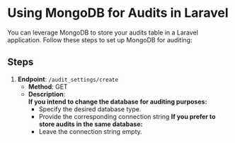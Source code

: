 # Using MongoDB for Audits in Laravel

You can leverage MongoDB to store your audits table in a Laravel application. Follow these steps to set up MongoDB for auditing:

## Steps

1. **Endpoint**: `/audit_settings/create`
    - **Method**: GET
    - **Description**:  
    **If you intend to change the database for auditing purposes:**
        - Specify the desired database type.
        - Provide the corresponding connection string
    **If you prefer to store audits in the same database:**
        - Leave the connection string empty.
